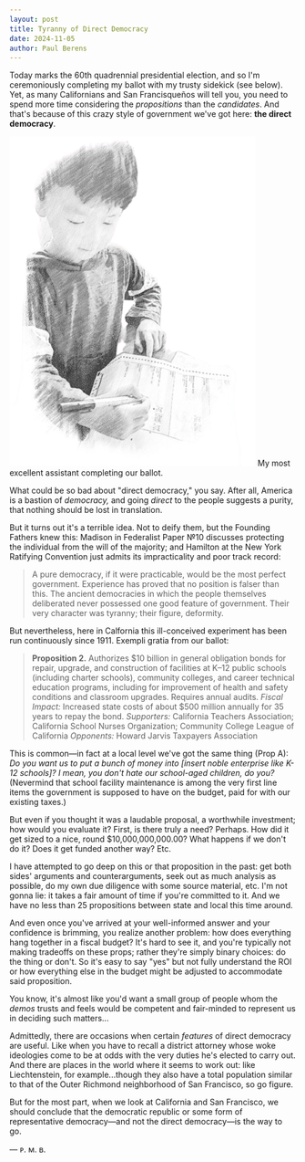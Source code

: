 ```yaml
---
layout: post
title: Tyranny of Direct Democracy
date: 2024-11-05
author:	Paul Berens
---
```

Today marks the 60th quadrennial presidential election, and so I'm ceremoniously completing my ballot with my trusty sidekick (see below). Yet, as many Californians and San Francisqueños will tell you, you need to spend more time considering the *propositions* than the *candidates*. And that's because of this crazy style of government we've got here: **the direct democracy**.

![completing the ballot](/assets/og/post_ballot.png)
<span class="muted small">My most excellent assistant completing our ballot.</span>

What could be so bad about "direct democracy," you say. After all, America is a bastion of *democracy,* and going *direct* to the people suggests a purity, that nothing should be lost in translation. 

But it turns out it's a terrible idea. Not to deify them, but the Founding Fathers knew this: Madison in Federalist Paper №10 discusses protecting the individual from the will of the majority; and Hamilton at the New York Ratifying Convention just admits its impracticality and poor track record:

> A pure democracy, if it were practicable, would be the most perfect government. Experience has proved that no position is falser than this. The ancient democracies in which the people themselves deliberated never possessed one good feature of government. Their very character was tyranny; their figure, deformity.

But nevertheless, here in Calfornia this ill-conceived experiment has been run continuously since 1911. Exempli gratia from our ballot:

> **Proposition 2.** Authorizes $10 billion in general obligation bonds for repair, upgrade, and construction of facilities at K–12 public schools (including charter schools), community colleges, and career technical education programs, including for improvement of health and safety conditions and classroom upgrades. Requires annual audits. *Fiscal Impact:* Increased state costs of about $500 million annually for 35 years to repay the bond. *Supporters:* California Teachers Association; California School Nurses Organization; Community College League of California *Opponents:* Howard Jarvis Taxpayers Association

This is common—in fact at a local level we've got the same thing (Prop A): *Do you want us to put a bunch of money into [insert noble enterprise like K-12 schools]? I mean, you don't hate our school-aged children, do you?* (Nevermind that school facility maintenance is among the very first line items the government is supposed to have on the budget, paid for with our existing taxes.)

But even if you thought it was a laudable proposal, a worthwhile investment; how would you evaluate it? First, is there truly a need? Perhaps. How did it get sized to a nice, round $10,000,000,000.00? What happens if we don't do it? Does it get funded another way? Etc.

I have attempted to go deep on this or that proposition in the past: get both sides' arguments and counterarguments, seek out as much analysis as possible, do my own due diligence with some source material, etc. I'm not gonna lie: it takes a fair amount of time if you're committed to it. And we have no less than 25 propositions between state and local this time around.

And even once you've arrived at your well-informed answer and your confidence is brimming, you realize another problem: how does everything hang together in a fiscal budget? It's hard to see it, and you're typically not making tradeoffs on these props; rather they're simply binary choices: do the thing or don't. So it's easy to say "yes" but not fully understand the ROI or how everything else in the budget might be adjusted to accommodate said proposition.

You know, it's almost like you'd want a small group of people whom the *demos* trusts and feels would be competent and fair-minded to represent us in deciding such matters...

Admittedly, there are occasions when certain *features* of direct democracy are useful. Like when you have to recall a district attorney whose woke ideologies come to be at odds with the very duties he's elected to carry out. And there are places in the world where it seems to work out: like Liechtenstein, for example...though they also have a total population similar to that of the Outer Richmond neighborhood of San Francisco, so go figure.

But for the most part, when we look at California and San Francisco, we should conclude that the democratic republic or some form of representative democracy—and not the direct democracy—is the way to go.

— ᴘ. ᴍ. ʙ.